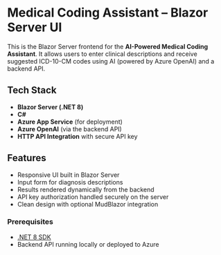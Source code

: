 # Medical Coding Assistant – Blazor Server UI

This is the Blazor Server frontend for the **AI-Powered Medical Coding Assistant**. It allows users to enter clinical descriptions and receive suggested ICD-10-CM codes using AI (powered by Azure OpenAI) and a backend API.

## Tech Stack

- **Blazor Server (.NET 8)**
- **C#**
- **Azure App Service** (for deployment)
- **Azure OpenAI** (via the backend API)
- **HTTP API Integration** with secure API key

## Features

- Responsive UI built in Blazor Server
- Input form for diagnosis descriptions
- Results rendered dynamically from the backend
- API key authorization handled securely on the server
- Clean design with optional MudBlazor integration

### Prerequisites

- [.NET 8 SDK](https://dotnet.microsoft.com/en-us/download)
- Backend API running locally or deployed to Azure
